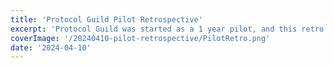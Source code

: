 ```yaml
---
title: 'Protocol Guild Pilot Retrospective'
excerpt: 'Protocol Guild was started as a 1 year pilot, and this retro shares our consolidated learnings from that time, reflecting not just on that year but also on how that experience will shape the future of Protocol Guild.'
coverImage: '/20240410-pilot-retrospective/PilotRetro.png'
date: '2024-04-10'
---
```

